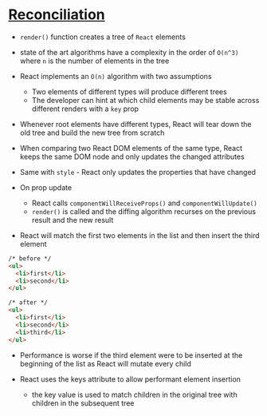 # [Reconciliation](https://reactjs.org/docs/reconciliation.html)

* `render()` function creates a tree of `React` elements
* state of the art algorithms have a complexity in the order of `O(n^3)` where `n` is the number of elements in the tree
* React implements an `O(n)` algorithm with two assumptions
  * Two elements of different types will produce different trees
  * The developer can hint at which child elements may be stable across different renders with a `key` prop
* Whenever root elements have different types, React will tear down the old tree and build the new tree from scratch
* When comparing two React DOM elements of the same type, React keeps the same DOM node and only updates the changed attributes
* Same with `style` - React only updates the properties that have changed
* On prop update
  * React calls `componentWillReceiveProps()` and `componentWillUpdate()`
  * `render()` is called and the diffing algorithm recurses on the previous result and the new result


* React will match the first two elements in the list and then insert the third element
```html
/* before */
<ul>
  <li>first</li>
  <li>second</li>
</ul>

/* after */
<ul>
  <li>first</li>
  <li>second</li>
  <li>third</li>
</ul>
```
  * Performance is worse if the third element were to be inserted at the beginning of the list as React will mutate every child

* React uses the keys attribute to allow performant element insertion
  * the key value is used to match children in the original tree with children in the subsequent tree
